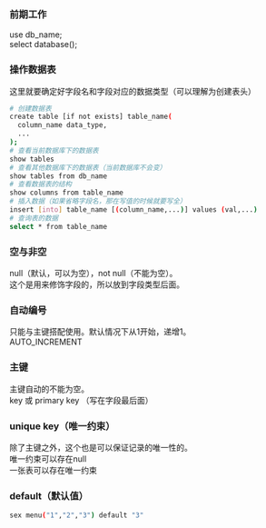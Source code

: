 ### 前期工作
use db_name;  
select database();

### 操作数据表
这里就要确定好字段名和字段对应的数据类型（可以理解为创建表头）
```bash
# 创建数据表
create table [if not exists] table_name(
  column_name data_type,
  ...
);
# 查看当前数据库下的数据表
show tables
# 查看其他数据库下的数据表（当前数据库不会变）
show tables from db_name
# 查看数据表的结构
show columns from table_name
# 插入数据（如果省略字段名，那在写值的时候就要写全）
insert [into] table_name [(column_name,...)] values (val,...)
# 查询表的数据
select * from table_name
```

### 空与非空
null（默认，可以为空），not null（不能为空）。  
这个是用来修饰字段的，所以放到字段类型后面。

### 自动编号
只能与主键搭配使用。默认情况下从1开始，递增1。  
AUTO_INCREMENT

### 主键
主键自动的不能为空。  
key 或 primary key （写在字段最后面）

### unique key（唯一约束）
除了主键之外，这个也是可以保证记录的唯一性的。  
唯一约束可以存在null  
一张表可以存在唯一约束  

### default（默认值）
```bash
sex menu("1","2","3") default "3"
```
